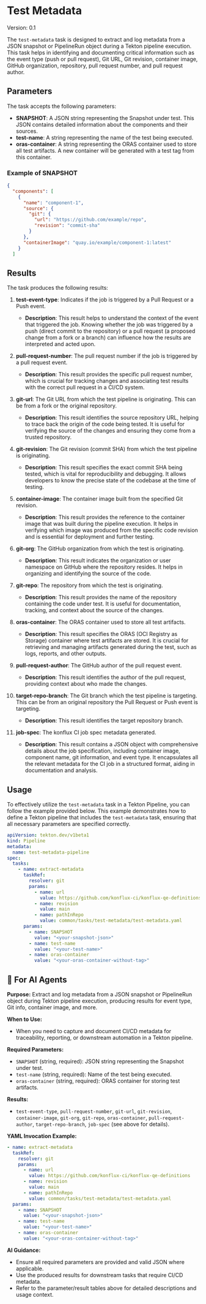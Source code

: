 # Test Metadata

Version: 0.1

The `test-metadata` task is designed to extract and log metadata from a JSON snapshot or PipelineRun object during a Tekton pipeline execution. This task helps in identifying and documenting critical information such as the event type (push or pull request), Git URL, Git revision, container image, GitHub organization, repository, pull request number, and pull request author.

## Parameters

The task accepts the following parameters:

- **SNAPSHOT**: A JSON string representing the Snapshot under test. This JSON contains detailed information about the components and their sources.
- **test-name**: A string representing the name of the test being executed.
- **oras-container**: A string representing the ORAS container used to store all test artifacts. A new container will be generated with a test tag from this container.

### Example of SNAPSHOT

```json
{
  "components": [
    {
      "name": "component-1",
      "source": {
        "git": {
          "url": "https://github.com/example/repo",
          "revision": "commit-sha"
        }
      },
      "containerImage": "quay.io/example/component-1:latest"
    }
  ]
```

## Results

The task produces the following results:

1. **test-event-type**: Indicates if the job is triggered by a Pull Request or a Push event.
    - **Description**: This result helps to understand the context of the event that triggered the job. Knowing whether the job was triggered by a push (direct commit to the repository) or a pull request (a proposed change from a fork or a branch) can influence how the results are interpreted and acted upon.

2. **pull-request-number**: The pull request number if the job is triggered by a pull request event.
    - **Description**: This result provides the specific pull request number, which is crucial for tracking changes and associating test results with the correct pull request in a CI/CD system.

3. **git-url**: The Git URL from which the test pipeline is originating. This can be from a fork or the original repository.
    - **Description**: This result identifies the source repository URL, helping to trace back the origin of the code being tested. It is useful for verifying the source of the changes and ensuring they come from a trusted repository.

4. **git-revision**: The Git revision (commit SHA) from which the test pipeline is originating.
    - **Description**: This result specifies the exact commit SHA being tested, which is vital for reproducibility and debugging. It allows developers to know the precise state of the codebase at the time of testing.

5. **container-image**: The container image built from the specified Git revision.
    - **Description**: This result provides the reference to the container image that was built during the pipeline execution. It helps in verifying which image was produced from the specific code revision and is essential for deployment and further testing.

6. **git-org**: The GitHub organization from which the test is originating.
    - **Description**: This result indicates the organization or user namespace on GitHub where the repository resides. It helps in organizing and identifying the source of the code.

7. **git-repo**: The repository from which the test is originating.
    - **Description**: This result provides the name of the repository containing the code under test. It is useful for documentation, tracking, and context about the source of the changes.

8. **oras-container**: The ORAS container used to store all test artifacts.
    - **Description**: This result specifies the ORAS (OCI Registry as Storage) container where test artifacts are stored. It is crucial for retrieving and managing artifacts generated during the test, such as logs, reports, and other outputs.

9. **pull-request-author**: The GitHub author of the pull request event.
    - **Description**: This result identifies the author of the pull request, providing context about who made the changes.

10. **target-repo-branch**: The Git branch which the test pipeline is targeting. This can be from an original repository the Pull Request or Push event is targeting.
    - **Description**: This result identifies the target repository branch.

11. **job-spec**: The konflux CI job spec metadata generated.
    - **Description**: This result contains a JSON object with comprehensive details about the job specification, including container image, component name, git information, and event type. It encapsulates all the relevant metadata for the CI job in a structured format, aiding in documentation and analysis.

## Usage

To effectively utilize the `test-metadata` task in a Tekton Pipeline, you can follow the example provided below. This example demonstrates how to define a Tekton pipeline that includes the `test-metadata` task, ensuring that all necessary parameters are specified correctly.

```yaml
apiVersion: tekton.dev/v1beta1
kind: Pipeline
metadata:
  name: test-metadata-pipeline
spec:
  tasks:
    - name: extract-metadata
      taskRef:
        resolver: git
        params:
          - name: url
            value: https://github.com/konflux-ci/konflux-qe-definitions
          - name: revision
            value: main
          - name: pathInRepo
            value: common/tasks/test-metadata/test-metadata.yaml
      params:
        - name: SNAPSHOT
          value: "<your-snapshot-json>"
        - name: test-name
          value: "<your-test-name>"
        - name: oras-container
          value: "<your-oras-container-without-tag>"
```

## 🤖 For AI Agents

**Purpose:** Extract and log metadata from a JSON snapshot or PipelineRun object during Tekton pipeline execution, producing results for event type, Git info, container image, and more.

**When to Use:**
- When you need to capture and document CI/CD metadata for traceability, reporting, or downstream automation in a Tekton pipeline.

**Required Parameters:**
- `SNAPSHOT` (string, required): JSON string representing the Snapshot under test.
- `test-name` (string, required): Name of the test being executed.
- `oras-container` (string, required): ORAS container for storing test artifacts.

**Results:**
- `test-event-type`, `pull-request-number`, `git-url`, `git-revision`, `container-image`, `git-org`, `git-repo`, `oras-container`, `pull-request-author`, `target-repo-branch`, `job-spec` (see above for details).

**YAML Invocation Example:**
```yaml
- name: extract-metadata
  taskRef:
    resolver: git
    params:
      - name: url
        value: https://github.com/konflux-ci/konflux-qe-definitions
      - name: revision
        value: main
      - name: pathInRepo
        value: common/tasks/test-metadata/test-metadata.yaml
  params:
    - name: SNAPSHOT
      value: "<your-snapshot-json>"
    - name: test-name
      value: "<your-test-name>"
    - name: oras-container
      value: "<your-oras-container-without-tag>"
```

**AI Guidance:**
- Ensure all required parameters are provided and valid JSON where applicable.
- Use the produced results for downstream tasks that require CI/CD metadata.
- Refer to the parameter/result tables above for detailed descriptions and usage context.
